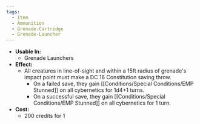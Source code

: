 ```yaml
---
tags:
  - Item
  - Ammunition
  - Grenade-Cartridge
  - Grenade-Launcher
---
```

- **Usable In:**
	- Grenade Launchers
- **Effect:**
	- All creatures in line-of-sight and within a 15ft radius of grenade's impact point must make a DC 16 Constitution saving throw.
		- On a failed save, they gain [[Conditions/Special Conditions/EMP Stunned]] on all cybernetics for 1d4+1 turns.
		- On a successful save, they gain [[Conditions/Special Conditions/EMP Stunned]] on all cybernetics for 1 turn.
- **Cost:**
	- 200 credits for 1
